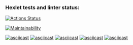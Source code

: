 ### Hexlet tests and linter status:
[![Actions Status](https://github.com/Alejandro1488/frontend-project-44/workflows/hexlet-check/badge.svg)](https://github.com/Alejandro1488/frontend-project-44/actions)

[![Maintainability](https://api.codeclimate.com/v1/badges/fea6ee9a7ebf59f3995b/maintainability)](https://codeclimate.com/github/Alejandro1488/frontend-project-44/maintainability)

[![asciicast](https://asciinema.org/a/DMKkr5O8H39qT6YkiwCChhIL8.svg)](https://asciinema.org/a/DMKkr5O8H39qT6YkiwCChhIL8)
[![asciicast](https://asciinema.org/a/WrToRNyPZU1zJQ31wrSLHszDH.svg)](https://asciinema.org/a/WrToRNyPZU1zJQ31wrSLHszDH)
[![asciicast](https://asciinema.org/a/UJQPOrp6ocxDTInQBCCQRSe4H.svg)](https://asciinema.org/a/UJQPOrp6ocxDTInQBCCQRSe4H)
[![asciicast](https://asciinema.org/a/tcs5IOL1rmcfeWszemOIdpUOd.svg)](https://asciinema.org/a/tcs5IOL1rmcfeWszemOIdpUOd)
[![asciicast](https://asciinema.org/a/0WG7QFU26dw8U7CtQws8erNZb.svg)](https://asciinema.org/a/0WG7QFU26dw8U7CtQws8erNZb)